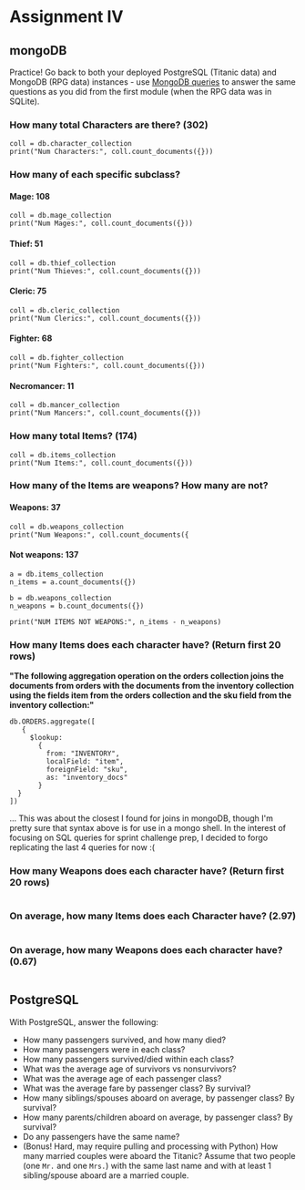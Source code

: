# Assignment IV

## mongoDB 

Practice! Go back to both your deployed PostgreSQL (Titanic data) and MongoDB
(RPG data) instances - use [MongoDB
queries](https://docs.mongodb.com/manual/tutorial/query-documents/) to answer
the same questions as you did from the first module (when the RPG data was in
SQLite). 

### How many total Characters are there? (302)
```
coll = db.character_collection
print("Num Characters:", coll.count_documents({}))
```
### How many of each specific subclass?
#### Mage: 108
```
coll = db.mage_collection
print("Num Mages:", coll.count_documents({}))
```
#### Thief: 51
```
coll = db.thief_collection
print("Num Thieves:", coll.count_documents({}))
```
#### Cleric: 75
```
coll = db.cleric_collection
print("Num Clerics:", coll.count_documents({}))
```
#### Fighter: 68
```
coll = db.fighter_collection
print("Num Fighters:", coll.count_documents({}))
```
#### Necromancer: 11
```
coll = db.mancer_collection
print("Num Mancers:", coll.count_documents({}))
```
### How many total Items? (174)
```
coll = db.items_collection
print("Num Items:", coll.count_documents({}))
```
### How many of the Items are weapons? How many are not?
#### Weapons: 37
```
coll = db.weapons_collection
print("Num Weapons:", coll.count_documents({
```
#### Not weapons: 137
```
a = db.items_collection
n_items = a.count_documents({})

b = db.weapons_collection
n_weapons = b.count_documents({})

print("NUM ITEMS NOT WEAPONS:", n_items - n_weapons)
```
### How many Items does each character have? (Return first 20 rows)
**"The following aggregation operation on the orders
collection joins the documents from orders with 
the documents from the inventory collection using
the fields item from the orders collection and 
the sku field from the inventory collection:"**
```
db.ORDERS.aggregate([
   {
     $lookup:
       {
         from: "INVENTORY",
         localField: "item",
         foreignField: "sku",
         as: "inventory_docs"
       }
  }
])
```
... This was about the closest I found for
joins in mongoDB, though I'm pretty sure that
syntax above is for use in a mongo shell.
In the interest of focusing on SQL queries for 
sprint challenge prep, I decided to forgo 
replicating the last 4 queries for now :(

### How many Weapons does each character have? (Return first 20 rows)
```

```
### On average, how many Items does each Character have? (2.97)
```

```
### On average, how many Weapons does each character have? (0.67)
```

```
## PostgreSQL 

With PostgreSQL, answer the following:

- How many passengers survived, and how many died?
- How many passengers were in each class?
- How many passengers survived/died within each class?
- What was the average age of survivors vs nonsurvivors?
- What was the average age of each passenger class?
- What was the average fare by passenger class? By survival?
- How many siblings/spouses aboard on average, by passenger class? By survival?
- How many parents/children aboard on average, by passenger class? By survival?
- Do any passengers have the same name?
- (Bonus! Hard, may require pulling and processing with Python) How many married
  couples were aboard the Titanic? Assume that two people (one `Mr.` and one
  `Mrs.`) with the same last name and with at least 1 sibling/spouse aboard are
  a married couple.